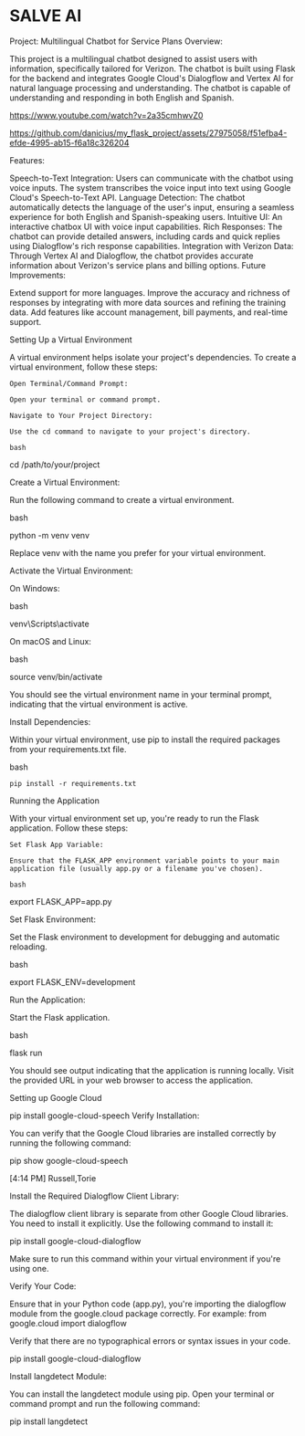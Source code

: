 # SALVE AI
Project: Multilingual Chatbot for Service Plans
Overview:

This project is a multilingual chatbot designed to assist users with information, specifically tailored for Verizon. The chatbot is built using Flask for the backend and integrates Google Cloud's Dialogflow and Vertex AI for natural language processing and understanding. The chatbot is capable of understanding and responding in both English and Spanish.



https://www.youtube.com/watch?v=2a35cmhwvZ0


https://github.com/danicius/my_flask_project/assets/27975058/f51efba4-efde-4995-ab15-f6a18c326204


Features:

Speech-to-Text Integration: Users can communicate with the chatbot using voice inputs. The system transcribes the voice input into text using Google Cloud's Speech-to-Text API.
Language Detection: The chatbot automatically detects the language of the user's input, ensuring a seamless experience for both English and Spanish-speaking users.
Intuitive UI: An interactive chatbox UI with voice input capabilities.
Rich Responses: The chatbot can provide detailed answers, including cards and quick replies using Dialogflow's rich response capabilities.
Integration with Verizon Data: Through Vertex AI and Dialogflow, the chatbot provides accurate information about Verizon's service plans and billing options.
Future Improvements:

Extend support for more languages.
Improve the accuracy and richness of responses by integrating with more data sources and refining the training data.
Add features like account management, bill payments, and real-time support.

Setting Up a Virtual Environment

A virtual environment helps isolate your project's dependencies. To create a virtual environment, follow these steps:

    Open Terminal/Command Prompt:

    Open your terminal or command prompt.

    Navigate to Your Project Directory:

    Use the cd command to navigate to your project's directory.

    bash

cd /path/to/your/project

Create a Virtual Environment:

Run the following command to create a virtual environment.

bash

python -m venv venv

Replace venv with the name you prefer for your virtual environment.

Activate the Virtual Environment:

On Windows:

bash

venv\Scripts\activate

On macOS and Linux:

bash

source venv/bin/activate

You should see the virtual environment name in your terminal prompt, indicating that the virtual environment is active.

Install Dependencies:

Within your virtual environment, use pip to install the required packages from your requirements.txt file.

bash

    pip install -r requirements.txt

Running the Application

With your virtual environment set up, you're ready to run the Flask application. Follow these steps:

    Set Flask App Variable:

    Ensure that the FLASK_APP environment variable points to your main application file (usually app.py or a filename you've chosen).

    bash

export FLASK_APP=app.py

Set Flask Environment:

Set the Flask environment to development for debugging and automatic reloading.

bash

export FLASK_ENV=development

Run the Application:

Start the Flask application.

bash

flask run

You should see output indicating that the application is running locally. Visit the provided URL in your web browser to access the application.




Setting up Google Cloud

pip install google-cloud-speech
Verify Installation:

You can verify that the Google Cloud libraries are installed correctly by running the following command:

pip show google-cloud-speech
 

[4:14 PM] Russell,Torie

Install the Required Dialogflow Client Library:

The dialogflow client library is separate from other Google Cloud libraries. You need to install it explicitly. Use the following command to install it:

pip install google-cloud-dialogflow

Make sure to run this command within your virtual environment if you're using one.


Verify Your Code:

Ensure that in your Python code (app.py), you're importing the dialogflow module from the google.cloud package correctly. For example:
from google.cloud import dialogflow

Verify that there are no typographical errors or syntax issues in your code.

pip install google-cloud-dialogflow



Install langdetect Module:

You can install the langdetect module using pip. Open your terminal or command prompt and run the following command:

 
pip install langdetect
 
